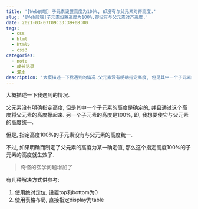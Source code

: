 ```yaml
---
title: '[Web前端] 子元素设置高度为100%, 却没有与父元素对齐高度.'
slug: '[Web前端]子元素设置高度为100%,却没有与父元素对齐高度.'
date: 2021-03-07T09:33:39+08:00
tags:
  - css
  - html
  - html5
  - css3
categories:
  - note
  - 成长记录
  - 灌水
description: '大概描述一下我遇到的情况.父元素没有明确指定高度, 但是其中一个子元素的高度是确定的, 并且通过这个高度将父元素的高度撑起来. 另一个子元素的高度是100%, 即, 我想要使它与父元素的高度统一.但是, 指定高度100%的子元素没有与父元素的高度统一.不过, 如果明确而制定了父元素的高度为某一确定值, 那么这个指定高度100%的子元素的高度就生效了.奇怪的玄学问题增加了有几种解决方式供参考:使用绝对定位, 设置top和bottom为0使用表格布局, 这个我没用样式做过, 属性可以轻易做到'
---
```


大概描述一下我遇到的情况.


父元素没有明确指定高度, 但是其中一个子元素的高度是确定的, 并且通过这个高度将父元素的高度撑起来. 另一个子元素的高度是100%, 即, 我想要使它与父元素的高度统一.


但是, 指定高度100%的子元素没有与父元素的高度统一.


不过, 如果明确而制定了父元素的高度为某一确定值, 那么这个指定高度100%的子元素的高度就生效了.


> 奇怪的玄学问题增加了


有几种解决方式供参考:

1. 使用绝对定位, 设置top和bottom为0
2. 使用表格布局, 直接指定display为table
